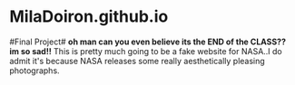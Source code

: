 # MilaDoiron.github.io
#Final Project#
**oh man can you even believe its the END of the CLASS?? im so sad!!** This is pretty much going to be a fake website for NASA..I do admit it's because NASA releases some really aesthetically pleasing photographs. 


